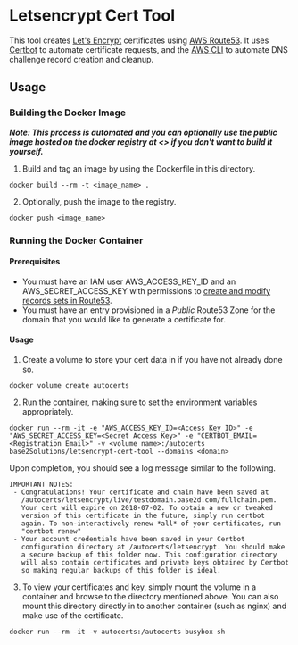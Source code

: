 Letsencrypt Cert Tool
===============

This tool creates [Let's Encrypt](https://letsencrypt.org/) certificates using [AWS Route53](https://aws.amazon.com/route53). It uses [Certbot](https://certbot.eff.org) to automate certificate requests, and the [AWS CLI](https://aws.amazon.com/cli/) to automate DNS challenge record creation and cleanup. 

Usage
----------------------
### Building the Docker Image
***Note: This process is automated and you can optionally use the public image hosted on the docker registry at <> if you don't want to build it yourself.***
1. Build and tag an image by using the Dockerfile in this directory.
```
docker build --rm -t <image_name> .
```
2. Optionally, push the image to the registry.
```
docker push <image_name>
```

### Running the Docker Container

#### Prerequisites
 * You must have an IAM user AWS_ACCESS_KEY_ID and an AWS_SECRET_ACCESS_KEY with permissions to [create and modify records sets in Route53](https://docs.aws.amazon.com/Route53/latest/DeveloperGuide/access-control-managing-permissions.html).
 * You must have an entry provisioned in a *Public* Route53 Zone for the domain that you would like to generate a certificate for.

#### Usage
1. Create a volume to store your cert data in if you have not already done so.
```
docker volume create autocerts
```

2. Run the container, making sure to set the environment variables appropriately.
```
docker run --rm -it -e "AWS_ACCESS_KEY_ID=<Access Key ID>" -e "AWS_SECRET_ACCESS_KEY=<Secret Access Key>" -e "CERTBOT_EMAIL=<Registration Email>" -v <volume name>:/autocerts base2Solutions/letsencrypt-cert-tool --domains <domain>
```
Upon completion, you should see a log message similar to the following.
```
IMPORTANT NOTES:
 - Congratulations! Your certificate and chain have been saved at
   /autocerts/letsencrypt/live/testdomain.base2d.com/fullchain.pem.
   Your cert will expire on 2018-07-02. To obtain a new or tweaked
   version of this certificate in the future, simply run certbot
   again. To non-interactively renew *all* of your certificates, run
   "certbot renew"
 - Your account credentials have been saved in your Certbot
   configuration directory at /autocerts/letsencrypt. You should make
   a secure backup of this folder now. This configuration directory
   will also contain certificates and private keys obtained by Certbot
   so making regular backups of this folder is ideal.
```

3. To view your certificates and key, simply mount the volume in a container and browse to the directory mentioned above. You can also mount this directory directly in to another container (such as nginx) and make use of the certificate.
```
docker run --rm -it -v autocerts:/autocerts busybox sh
```

